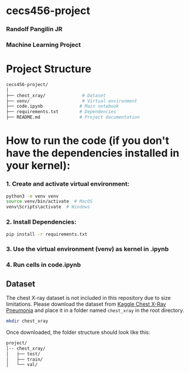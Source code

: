 # cecs456-project

### Randolf Pangilin JR
### Machine Learning Project

# Project Structure

```bash
cecs456-project/
│
├── chest_xray/              # Dataset
├── venv/                    # Virtual environment
├── code.ipynb              # Main notebook 
├── requirements.txt        # Dependencies
├── README.md               # Project documentation
```

# How to run the code (if you don't have the dependencies installed in your kernel):
### 1. Create and activate virtual environment:

```bash
python3 -m venv venv
source venv/bin/activate  # MacOS
venv\Scripts\activate  # Windows
```

### 2. Install Dependencies:

```bash
pip install -r requirements.txt
```

### 3. Use the virtual environment (venv) as kernel in .ipynb
### 4. Run cells in code.ipynb

## Dataset
The chest X-ray dataset is not included in this repository due to size limitations. 
Please download the dataset from [Kaggle Chest X-Ray Pneumonia](https://www.kaggle.com/datasets/paultimothymooney/chest-xray-pneumonia) and place it in a folder named `chest_xray` in the root directory.

```bash
mkdir chest_xray
```

Once downloaded, the folder structure should look like this:
```bash
project/
│-- chest_xray/
│   ├── test/
│   ├── train/
│   └── val/
```

